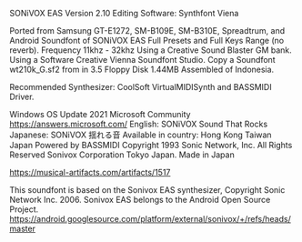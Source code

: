SONiVOX EAS Version 2.10 Editing Software: Synthfont Viena

Ported from Samsung GT-E1272, SM-B109E, SM-B310E, Spreadtrum, and Android Soundfont of SONiVOX EAS Full Presets and Full Keys Range (no reverb). Frequency 11khz - 32khz Using a Creative Sound Blaster
GM bank. Using a Software Creative Vienna Soundfont Studio. Copy a Soundfont wt210k_G.sf2 from in 3.5 Floppy Disk 1.44MB Assembled of Indonesia.

Recommended Synthesizer: CoolSoft VirtualMIDISynth and BASSMIDI Driver.

Windows OS Update 2021 Microsoft Community https://answers.microsoft.com/ English: SONiVOX Sound That Rocks Japanese: SONiVOX 揺れる音 Available in country: Hong Kong Taiwan Japan Powered by BASSMIDI
Copyright 1993 Sonic Network, Inc. All Rights Reserved Sonivox Corporation Tokyo Japan. Made in Japan

https://musical-artifacts.com/artifacts/1517

This soundfont is based on the Sonivox EAS synthesizer, Copyright Sonic Network Inc. 2006. Sonivox EAS belongs to the Android Open Source Project.
https://android.googlesource.com/platform/external/sonivox/+/refs/heads/master
